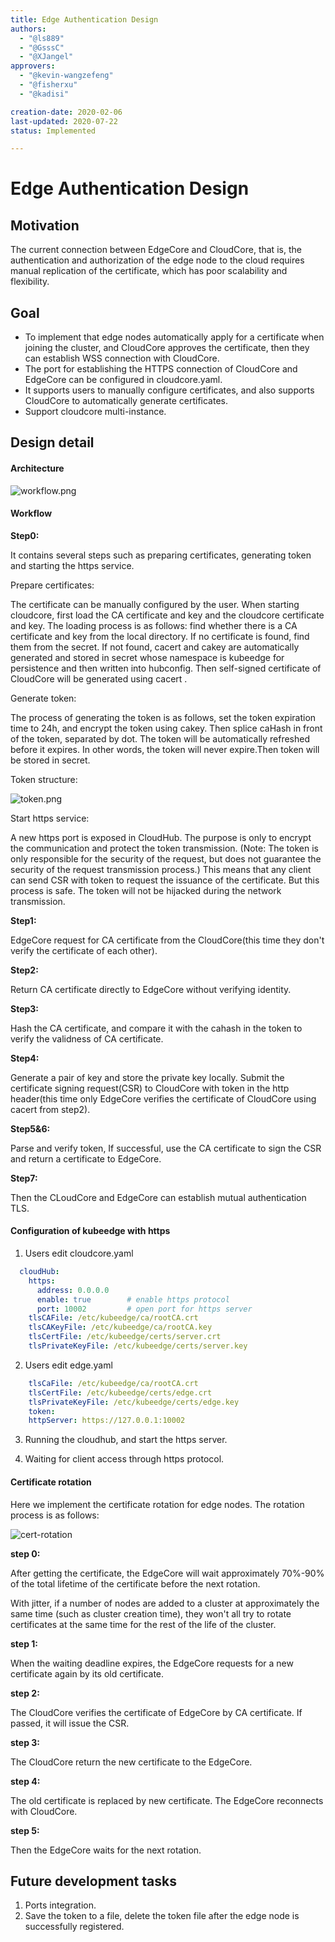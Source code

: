 ```yaml
---
title: Edge Authentication Design
authors:
  - "@ls889"
  - "@GsssC"
  - "@XJangel"
approvers:
  - "@kevin-wangzefeng"
  - "@fisherxu"
  - "@kadisi"

creation-date: 2020-02-06
last-updated: 2020-07-22
status: Implemented

---
```


# Edge Authentication Design

## Motivation

The current connection between EdgeCore and CloudCore, that is, the authentication and authorization of the edge node to the cloud requires manual replication of the certificate, which has poor scalability and flexibility.

## Goal

- To implement that edge nodes automatically apply for a certificate when joining the cluster, and CloudCore approves the certificate, then they can establish WSS connection with CloudCore.
- The port for establishing the HTTPS connection of CloudCore and EdgeCore can be configured in cloudcore.yaml.
- It supports users to manually configure certificates, and also supports CloudCore to automatically generate certificates.
- Support cloudcore multi-instance.

## Design detail

#### Architecture

![workflow.png](../../images/edgeAuthentication/authentication-flow.png)

#### **Workflow**

**Step0:**

It contains several steps such as preparing certificates, generating token and starting the https service.

Prepare certificates:

The certificate can be manually configured by the user. When starting cloudcore, first load the CA certificate and key and the cloudcore certificate and key. The loading process is as follows: find whether there is a CA certificate and key from the local directory. If no certificate is found, find them from the secret. If not found, cacert and cakey are automatically generated and stored in secret whose namespace is kubeedge for persistence and then written into hubconfig. Then self-signed certificate of CloudCore will be generated using cacert .

Generate token:

The process of generating the token is as follows, set the token expiration time to 24h, and encrypt the token using cakey. Then splice caHash in front of the token, separated by dot. The token will be automatically refreshed before it expires. In other words, the token will never expire.Then token will be stored in secret.

Token structure:

![token.png](../../images/edgeAuthentication/token.png)

Start https service:

A new https port is exposed in CloudHub. The purpose is only to encrypt the communication and protect the token transmission. (Note: The token is only responsible for the security of the request, but does not guarantee the security of the request transmission process.) This means that any client can send CSR with token to request the issuance of the certificate. But this process is safe. The token will not be hijacked during the network transmission.

**Step1:**

EdgeCore request for CA certificate from the CloudCore(this time they don't verify the certificate of each other).

**Step2:**

Return CA certificate directly to EdgeCore without verifying identity.

**Step3:**

Hash the CA certificate, and compare it with the cahash in the token to verify the validness of CA certificate.

**Step4:**

Generate a pair of key and store the private key locally. Submit the certificate signing request(CSR) to CloudCore with token in the http header(this time only EdgeCore verifies the certificate of CloudCore using cacert from step2).

**Step5&6:**

Parse and verify token, If successful, use the CA certificate to sign the CSR and return a certificate to EdgeCore.

**Step7:**

Then the CLoudCore and EdgeCore can establish mutual authentication TLS.



#### Configuration of kubeedge with https

1. Users edit cloudcore.yaml

```yaml
  cloudHub:
    https:
      address: 0.0.0.0
      enable: true        # enable https protocol
      port: 10002         # open port for https server
    tlsCAFile: /etc/kubeedge/ca/rootCA.crt
    tlsCAKeyFile: /etc/kubeedge/ca/rootCA.key
    tlsCertFile: /etc/kubeedge/certs/server.crt
    tlsPrivateKeyFile: /etc/kubeedge/certs/server.key
```

2. Users edit edge.yaml

```yaml
    tlsCaFile: /etc/kubeedge/ca/rootCA.crt
    tlsCertFile: /etc/kubeedge/certs/edge.crt
    tlsPrivateKeyFile: /etc/kubeedge/certs/edge.key
    token:
    httpServer: https://127.0.0.1:10002
```


3. Running the cloudhub, and start the https server.

4. Waiting for client access through https protocol.

#### Certificate rotation

Here we implement the certificate rotation for edge nodes. The rotation process is as follows:

![cert-rotation](../../images/edgeAuthentication/cert-rotation.png)

**step 0:**

After getting the certificate, the EdgeCore will wait approximately 70%-90% of the total lifetime of the certificate before the next rotation.

With jitter, if a number of nodes are added to a cluster at approximately the same time (such as cluster creation time), they won't all try to rotate certificates at the same time for the rest of the life of the cluster.

**step 1:**

When the waiting deadline expires, the EdgeCore requests for a new certificate again by its old certificate.

**step 2:**

The CloudCore verifies the certificate of EdgeCore by CA certificate. If passed, it will issue the CSR.

**step 3:**

 The CloudCore return the new certificate to the EdgeCore.

**step 4:**

The old certificate is replaced by new certificate. The EdgeCore reconnects with CloudCore.

**step 5:**

Then the EdgeCore waits for the next rotation.



## Future development tasks
1. Ports integration.
2. Save the token to a file, delete the token file after the edge node is successfully registered.
